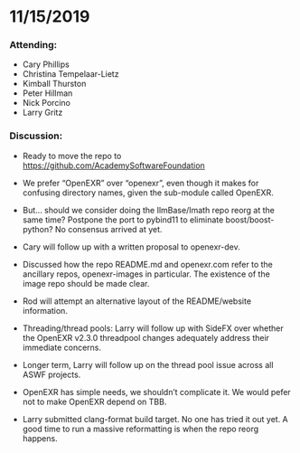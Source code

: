 # 11/15/2019

### Attending:

* Cary Phillips
* Christina Tempelaar-Lietz
* Kimball Thurston
* Peter Hillman
* Nick Porcino
* Larry Gritz

### Discussion:

* Ready to move the repo to https://github.com/AcademySoftwareFoundation

* We prefer “OpenEXR” over “openexr”, even though it makes for
  confusing directory names, given the sub-module called OpenEXR.

* But... should we consider doing the IlmBase/Imath repo reorg at the
  same time? Postpone the port to pybind11 to eliminate
  boost/boost-python? No consensus arrived at yet.

* Cary will follow up with a written proposal to openexr-dev.

* Discussed how the repo README.md and openexr.com refer to the
  ancillary repos, openexr-images in particular. The existence of the
  image repo should be made clear.

* Rod will attempt an alternative layout of the README/website
  information.

* Threading/thread pools: Larry will follow up with SideFX over
  whether the OpenEXR v2.3.0 threadpool changes adequately address
  their immediate concerns.

* Longer term, Larry will follow up on the thread pool issue across
  all ASWF projects.

* OpenEXR has simple needs, we shouldn’t complicate it. We would pefer
  not to make OpenEXR depend on TBB.

* Larry submitted clang-format build target. No one has tried it out
  yet.  A good time to run a massive reformatting is when the repo
  reorg happens.
